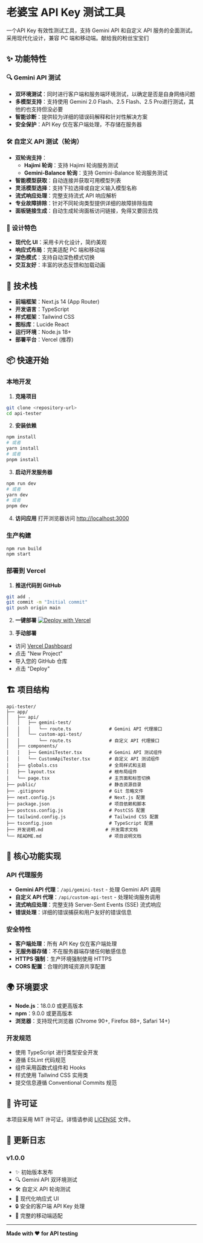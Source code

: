 # 老婆宝 API Key 测试工具

一个API Key 有效性测试工具，支持 Gemini API 和自定义 API 服务的全面测试。采用现代化设计，兼容 PC 端和移动端。献给我的粉丝宝宝们

## ✨ 功能特性

### 🔍 Gemini API 测试
- **双环境测试**：同时进行客户端和服务端环境测试，以确定是否是自身网络问题
- **多模型支持**：支持使用 Gemini 2.0 Flash、2.5 Flash、2.5 Pro进行测试，其他的也支持但没必要
- **智能诊断**：提供较为详细的错误码解释和针对性解决方案
- **安全保护**：API Key 仅在客户端处理，不存储在服务器

### 🛠️ 自定义 API 测试（轮询）
- **双轮询支持**：
  - **Hajimi 轮询**：支持 Hajimi 轮询服务测试
  - **Gemini-Balance 轮询**：支持 Gemini-Balance 轮询服务测试
- **智能模型获取**：自动连接并获取可用模型列表
- **灵活模型选择**：支持下拉选择或自定义输入模型名称
- **流式响应处理**：完整支持流式 API 响应解析
- **专业故障排除**：针对不同轮询类型提供详细的故障排除指南
- **面板链接生成**：自动生成轮询面板访问链接，免得又要回去找

### 🎨 设计特色
- **现代化 UI**：采用卡片化设计，简约美观
- **响应式布局**：完美适配 PC 端和移动端
- **深色模式**：支持自动深色模式切换
- **交互友好**：丰富的状态反馈和加载动画

## 🚀 技术栈

- **前端框架**：Next.js 14 (App Router)
- **开发语言**：TypeScript
- **样式框架**：Tailwind CSS
- **图标库**：Lucide React
- **运行环境**：Node.js 18+
- **部署平台**：Vercel (推荐)

## 📦 快速开始

### 本地开发

1. **克隆项目**
```bash
git clone <repository-url>
cd api-tester
```

2. **安装依赖**
```bash
npm install
# 或者
yarn install
# 或者
pnpm install
```

3. **启动开发服务器**
```bash
npm run dev
# 或者
yarn dev
# 或者
pnpm dev
```

4. **访问应用**
打开浏览器访问 [http://localhost:3000](http://localhost:3000)

### 生产构建

```bash
npm run build
npm start
```

### 部署到 Vercel

1. **推送代码到 GitHub**
```bash
git add .
git commit -m "Initial commit"
git push origin main
```

2. **一键部署**
[![Deploy with Vercel](https://vercel.com/button)](https://vercel.com/new/clone?repository-url=https://github.com/your-username/api-tester)

3. **手动部署**
- 访问 [Vercel Dashboard](https://vercel.com/dashboard)
- 点击 "New Project"
- 导入您的 GitHub 仓库
- 点击 "Deploy"


## 🏗️ 项目结构

```
api-tester/
├── app/
│   ├── api/
│   │   ├── gemini-test/
│   │   │   └── route.ts              # Gemini API 代理接口
│   │   └── custom-api-test/
│   │       └── route.ts              # 自定义 API 代理接口
│   ├── components/
│   │   ├── GeminiTester.tsx          # Gemini API 测试组件
│   │   └── CustomApiTester.tsx       # 自定义 API 测试组件
│   ├── globals.css                   # 全局样式和主题
│   ├── layout.tsx                    # 根布局组件
│   └── page.tsx                      # 主页面和标签切换
├── public/                           # 静态资源目录
├── .gitignore                        # Git 忽略文件
├── next.config.js                    # Next.js 配置
├── package.json                      # 项目依赖和脚本
├── postcss.config.js                 # PostCSS 配置
├── tailwind.config.js                # Tailwind CSS 配置
├── tsconfig.json                     # TypeScript 配置
├── 开发说明.md                       # 开发需求文档
└── README.md                         # 项目说明文档
```

## 🔧 核心功能实现

### API 代理服务
- **Gemini API 代理**：`/api/gemini-test` - 处理 Gemini API 调用
- **自定义 API 代理**：`/api/custom-api-test` - 处理轮询服务调用
- **流式响应处理**：完整支持 Server-Sent Events (SSE) 流式响应
- **错误处理**：详细的错误捕获和用户友好的错误信息

### 安全特性
- **客户端处理**：所有 API Key 仅在客户端处理
- **无服务器存储**：不在服务器端存储任何敏感信息
- **HTTPS 强制**：生产环境强制使用 HTTPS
- **CORS 配置**：合理的跨域资源共享配置


## 🌍 环境要求

- **Node.js**：18.0.0 或更高版本
- **npm**：9.0.0 或更高版本
- **浏览器**：支持现代浏览器 (Chrome 90+, Firefox 88+, Safari 14+)


### 开发规范
- 使用 TypeScript 进行类型安全开发
- 遵循 ESLint 代码规范
- 组件采用函数式组件和 Hooks
- 样式使用 Tailwind CSS 实用类
- 提交信息遵循 Conventional Commits 规范

## 📄 许可证

本项目采用 MIT 许可证。详情请参阅 [LICENSE](LICENSE) 文件。


## 🔄 更新日志

### v1.0.0
- ✨ 初始版本发布
- 🔍 Gemini API 双环境测试
- 🛠️ 自定义 API 轮询测试
- 🎨 现代化响应式 UI
- 🔒 安全的客户端 API Key 处理
- 📱 完整的移动端适配

---

**Made with ❤️ for API testing**